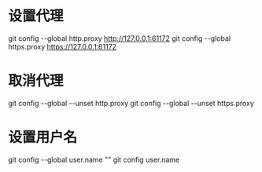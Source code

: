 # 设置代理
git config --global http.proxy  http://127.0.0.1:61172
git config --global https.proxy https://127.0.0.1:61172

# 取消代理
git config --global --unset http.proxy
git config --global --unset https.proxy

# 设置用户名
git config --global user.name ""
git config user.name


